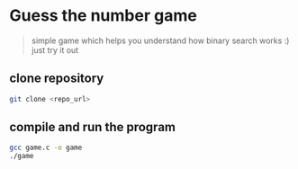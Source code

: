 # Guess the number game
> simple game which helps you understand how binary search works :)<br>
> just try it out 

## clone repository
```bash
git clone <repo_url>
```
## compile and run the program
```bash
gcc game.c -o game
./game
```
